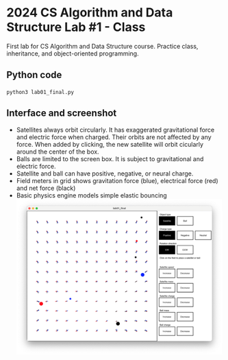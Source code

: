 # 2024 CS Algorithm and Data Structure Lab #1 - Class
First lab for CS Algorithm and Data Structure course. Practice class, inheritance, and object-oriented programming.
## Python code
`python3 lab01_final.py`
## Interface and screenshot
- Satellites always orbit circularly. It has exaggerated gravitational force and electric force when charged. Their orbits are not affected by any force. When added by clicking, the new satellite will orbit cicularly around the center of the box. 
- Balls are limited to the screen box. It is subject to gravitational and electric force.
- Satellite and ball can have positive, negative, or neural charge.
- Field meters in grid shows gravitation force (blue), electrical force (red) and net force (black)
- Basic physics engine models simple elastic bouncing 
![screen shot](https://github.com/Cinderpe1t/TBS_2024_CS_Data_Lab01_Class/blob/main/TBS_2024_CS_Data_Lab01_Class_screenshot.png)
